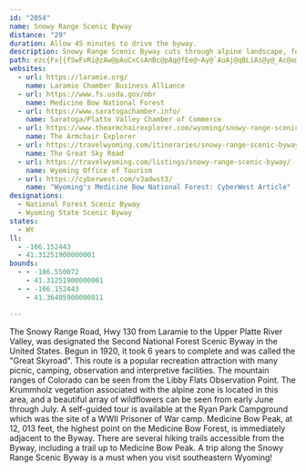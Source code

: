 ```yaml
---
id: "2054"
name: Snowy Range Scenic Byway
distance: "29"
duration: Allow 45 minutes to drive the byway.
description: Snowy Range Scenic Byway cuts through alpine landscape, following Hwy 130 between Centennial and Saratoga.
path: ezc{Fx{{fSwFvRi@zAw@pAuCxCsAnBc@pAq@fEe@~Ay@`AuAj@qBLiAs@y@_Ac@o@sAmG_@w@y@y@wJsCaDs@uDScCd@wBjAiTjWyA~@uBZaBGiD}@sAAsBr@_CxAy@`@m@NqL?oB^cA`@uB~AcBdBwLzMuArBgHbOcBfCkCfDkHvFiBtBiAfCwBdIo@xAmBfC_CdCiB|C}@bD{@|Hw@fLBpDd@nEbAxFNxAExAe@rECfAJpBv@nBjBfDb@pBBtB}BnRiAjEaEbLa@pBgChWyAdRE`F^rGrBbNXrFCdDKlA]`CyCrOIfARpCdA|ELvAClAUjAYz@}FrHy@xAc@lAkPfi@YjBItDEb@OZWXw@Hw@i@mBqF_@k@WQw@?[PS`@IvAHl@bAfDN~A@~@KrAS~@{@rBkEdDq@x@}@|BQpCFpBbB|HZlAv@vArB~ArFtBrBlA|BvBhArA|@~BTtAD|AE`CSlA}C`Me@pCMtDH`Dh@pDx@nCzJxQ|@nBd@xAd@pCh@zNItDo@fEyEtS_@`Cc@zEO~E@~EHxB`Etn@TlFLvq@SbSHdBTrAr@|A^b@bBhA|DnAdAj@hAdAnNnOnAfBh@dAl@dBzOzj@jArCdEhHd@bBHx@I`CUrASd@}@dAeAl@y@PiCCkJaAoA?sARmDjAi@j@[rA@`AJ`@`@p@n@\fEOhAXx@n@d@x@vFxNrBvEv\xb@|@rBhAxErArB^`@zAjAbBzBXx@d@~BLzFN~Ax@|Bh@f@XVbEnATR~A|BpAfAh@XtAXtAB|A]tH_E~Aa@nEI|EBjBf@`AhAf@lAPxBLvD^jB|CtHz@nApClC~@fBf@zAJ~@NlFJdAVdA~@fCNp@JlBK`Ac@|AiBzCUl@Id@I~AhA~GlB|Ih@jAdAzApArAz@pA`JhRrA~AbDrC~@lAlElKr@lA~@fA|ErEjBvBv@tB`BnMjBtHb@dDNfB?|AIrAWlA_@jAe@dAy@z@oAl@iAVc@C_F{@mCq@sBSaJ~@}BEeQgCcBm@mFkDwC{@mFeAcBCeCx@yK~FoAlA_@jAMrBL~AZlAb@r@rCxCt@rA`@rAZ~BTzd@JjCVrC|@rEvK~d@zBbI~GlRbBnFnArJHlFEhg@Z|IvApNlEv_@XrDIzHs@`Fu@zCmDjI_@xAY~B?~@JzBh@`EDpAAfBO~Ai@lB}AfDe@jBStB[vZe@rGgBxIwEdQoB~MwBjQ[pD@zDv@rJ?`DI~BiBbOIxEHrE`@hEn@|CbBhF`C`FrAjDdA~DlApGd@bEfDtb@TxIOxC_@lEw@fE{AzFgAdCuCzEcAdCYjASfAI~AAlC]lGoDrYoAdGsAhDgJrSy@xCc@bEEbDZ`EdK`k@rC|PRjDMzDeAhKEvCD`ETtDb@hDd@fBr@tBjLnW`@lAb@dCHfBU`F_ApC}@zAoAjAgFxCiAtAy@|AyBfIo@fBmB~CqMvPcApBcAfC}DtLcEnH}EjHmA`AuAr@yCxBuAdB_ClDiArAqAjAqQnLuErBqBp@_UzEaD~AuE`FiQjTop@lv@sE`HmZzl@
websites:
  - url: https://laramie.org/
    name: Laramie Chamber Business Alliance
  - url: https://www.fs.usda.gov/mbr
    name: Medicine Bow National Forest
  - url: https://www.saratogachamber.info/
    name: Saratoga/Platte Valley Chamber of Commerce
  - url: https://www.thearmchairexplorer.com/wyoming/snowy-range-scenic-byway.php
    name: The Armchair Explorer
  - url: https://travelwyoming.com/itineraries/snowy-range-scenic-byway/
    name: The Great Sky Road
  - url: https://travelwyoming.com/listings/snowy-range-scenic-byway/
    name: Wyoming Office of Tourism
  - url: https://cyberwest.com/v3adwst3/
    name: "Wyoming's Medicine Bow National Forest: CyberWest Article"
designations:
  - National Forest Scenic Byway
  - Wyoming State Scenic Byway
states:
  - WY
ll:
  - -106.152443
  - 41.31251900000001
bounds:
  - - -106.550072
    - 41.31251900000001
  - - -106.152443
    - 41.36405900000011

---
```


The Snowy Range Road, Hwy 130 from Laramie to the Upper Platte River Valley, was designated the Second National Forest Scenic Byway in the United States. Begun in 1920, it took 6 years to complete and was called the "Great Skyroad". This route is a popular recreation attraction with many picnic, camping, observation and interpretive facilities. The mountain ranges of Colorado can be seen from the Libby Flats Observation Point. The Krummholz vegetation associated with the alpine zone is located in this area, and a beautiful array of wildflowers can be seen from early June through July. A self-guided tour is available at the Ryan Park Campground which was the site of a WWII Prisoner of War camp. Medicine Bow Peak, at 12, 013 feet, the highest point on the Medicine Bow Forest, is immediately adjacent to the Byway. There are several hiking trails accessible from the Byway, including a trail up to Medicine Bow Peak. A trip along the Snowy Range Scenic Byway is a must when you visit southeastern Wyoming!
